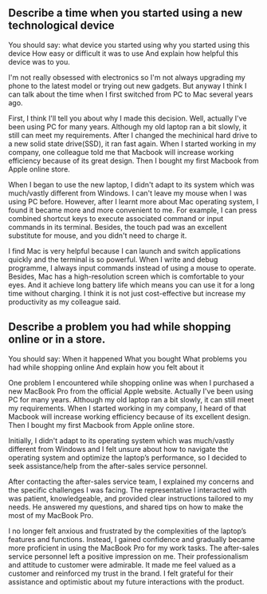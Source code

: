 ## Describe a time when you started using a new technological device
You should say:
what device you started using
why you started using this device
How easy or difficult it was to use
And explain how helpful this device was to you.

I'm not really obsessed with electronics so I'm not always upgrading my phone to the latest model or trying out new gadgets. But anyway I think I can talk about the time when I first switched from PC to Mac several years ago.

First, I think I'll tell you about why I made this decision. Well, actually I've been using PC for many years. Although my old laptop ran a bit slowly, it still can meet my requirements. After I changed the mechinical hard drive to a new solid state drive(SSD), it ran fast again. When I started working in my company, one colleague told me that Macbook will increase working efficiency because of its great design. Then I bought my first Macbook from Apple online store.

When I began to use the new laptop, I didn't adapt to its system which was much/vastly different from Windows. I can't leave my mouse when I was using PC before. However, after I learnt more about Mac operating system, I found it became more and more convenient to me. For example, I can press combined shortcut keys to execute associated command or input commands in its terminal. Besides, the touch pad was an excellent substitute for mouse, and you didn't need to charge it.

I find Mac is very helpful because I can launch and switch applications quickly and the terminal is so powerful. When I write and debug programme, I always input commands instead of using a mouse to operate. Besides, Mac has a high-resolution screen which is comfortable to your eyes. And it achieve long battery life which means you can use it for a long time without charging. I think it is not just cost-effective but increase my productivity as my colleague said.


## Describe a problem you had while shopping online or in a store. 
You should say: 
When it happened 
What you bought
What problems you had while shopping online
And explain how you felt about it

One problem I encountered while shopping online was when I purchased a new MacBook Pro from the official Apple website. Actually I've been using PC for many years. Although my old laptop ran a bit slowly, it  can still meet my requirements. When I started working in my company, I heard of that Macbook will increase working efficiency because of its excellent design. Then I bought my first Macbook from Apple online store. 

Initially, I didn't adapt to its operating system which was much/vastly different from Windows and I felt unsure about how to navigate the operating system and optimize the laptop’s performance, so I decided to seek assistance/help from the after-sales service personnel. 

After contacting the after-sales service team, I explained my concerns and the specific challenges I was facing. The representative I interacted with was patient, knowledgeable, and provided clear instructions tailored to my needs. He answered my questions, and shared tips on how to make the most of my MacBook Pro.

I no longer felt anxious and frustrated by the complexities of the laptop’s features and functions. Instead, I gained confidence and gradually became more proficient in using the MacBook Pro for my work tasks. The after-sales service personnel left a positive impression on me. Their professionalism and attitude to customer were admirable. It made me feel valued as a customer and reinforced my trust in the brand. I felt grateful for their assistance and optimistic about my future interactions with the product.